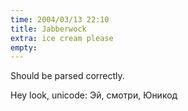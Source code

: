 ```yaml
---
time: 2004/03/13 22:10
title: Jabberwock
extra: ice cream please
empty:
---
```


Should be parsed correctly.

Hey look, unicode: Эй, смотри, Юникод
